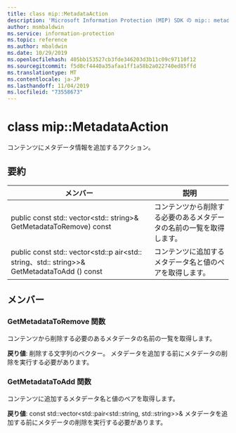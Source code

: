 ```yaml
---
title: class mip::MetadataAction
description: 'Microsoft Information Protection (MIP) SDK の mip:: metadataaction クラスについて説明します。'
author: msmbaldwin
ms.service: information-protection
ms.topic: reference
ms.author: mbaldwin
ms.date: 10/29/2019
ms.openlocfilehash: 405bb153527cb3fde346203d3b11c09c97110f12
ms.sourcegitcommit: f5d8cf4440a35afaa1ff1a58b2a022740ed85ffd
ms.translationtype: MT
ms.contentlocale: ja-JP
ms.lasthandoff: 11/04/2019
ms.locfileid: "73558673"
---
```

# <a name="class-mipmetadataaction"></a>class mip::MetadataAction 
コンテンツにメタデータ情報を追加するアクション。
  
## <a name="summary"></a>要約
 メンバー                        | 説明                                
--------------------------------|---------------------------------------------
public const std:: vector\<std:: string\>& GetMetadataToRemove) const  |  コンテンツから削除する必要のあるメタデータの名前の一覧を取得します。
public const std:: vector\<std::p air\<std:: string、std:: string\>\>& GetMetadataToAdd () const  |  コンテンツに追加するメタデータ名と値のペアを取得します。
  
## <a name="members"></a>メンバー
  
### <a name="getmetadatatoremove-function"></a>GetMetadataToRemove 関数
コンテンツから削除する必要のあるメタデータの名前の一覧を取得します。

  
**戻り値**: 削除する文字列のベクター。 メタデータを追加する前にメタデータの削除を実行する必要があります。
  
### <a name="getmetadatatoadd-function"></a>GetMetadataToAdd 関数
コンテンツに追加するメタデータ名と値のペアを取得します。

  
**戻り値**: const std::vector<std::pair<std::string, std::string>>& メタデータを追加する前にメタデータの削除を実行する必要があります。